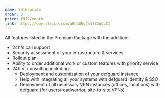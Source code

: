 ```yaml
---
name: Enterprise
order: 3
price: €919/month
link: https://buy.stripe.com/aEUaGNgJm1fZ3qUbII
---
```

All features listed in the Premium Package with the addition:

* 24h/s call support
* Security assessment of your infrastructure & services
* Rollout plan
* Ability to order additional work or custom features with priority service
* 24h of consulting including:
  * Deployment and customization of your defguard instance
  * Help with integrating all your systems with defguard Identity & SSO
  * Deployment of all necessary VPN instances (offices, locations) with defguard (for users/roadwarrior, site-to-site VPNs)
